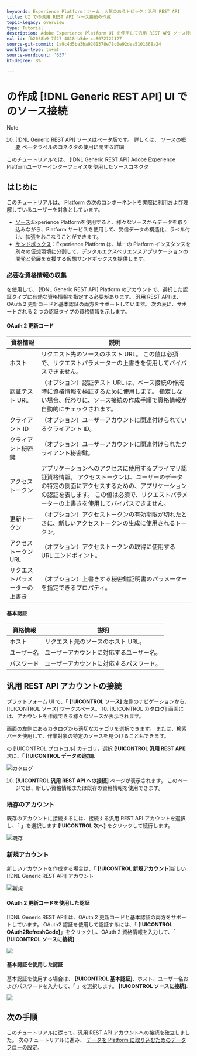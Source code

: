 ```yaml
---
keywords: Experience Platform；ホーム；人気のあるトピック；汎用 REST API
title: UI での汎用 REST API ソース接続の作成
topic-legacy: overview
type: Tutorial
description: Adobe Experience Platform UI を使用して汎用 REST API ソース接続を作成する方法を説明します。
exl-id: fb2038b9-7f27-4818-b5de-cc8072122127
source-git-commit: 1a9c4d5ba3ba9201378e78c0e92dea5101668a24
workflow-type: tm+mt
source-wordcount: '637'
ht-degree: 8%

---
```


# の作成 [!DNL Generic REST API] UI でのソース接続

>[!NOTE]
>
> 10. [!DNL Generic REST API] ソースはベータ版です。 詳しくは、 [ソースの概要](../../../../home.md#terms-and-conditions) ベータラベルのコネクタの使用に関する詳細

このチュートリアルでは、 [!DNL Generic REST API] Adobe Experience Platformユーザーインターフェイスを使用したソースコネクタ

## はじめに

このチュートリアルは、 Platform の次のコンポーネントを実際に利用および理解しているユーザーを対象としています。

* [ソース](../../../../home.md):Experience Platformを使用すると、様々なソースからデータを取り込みながら、Platform サービスを使用して、受信データの構造化、ラベル付け、拡張をおこなうことができます。
* [サンドボックス](../../../../../sandboxes/home.md)：Experience Platform は、単一の Platform インスタンスを別々の仮想環境に分割して、デジタルエクスペリエンスアプリケーションの開発と発展を支援する仮想サンドボックスを提供します。

### 必要な資格情報の収集

を使用して、 [!DNL Generic REST API] Platform のアカウントで、選択した認証タイプに有効な資格情報を指定する必要があります。 汎用 REST API は、OAuth 2 更新コードと基本認証の両方をサポートしています。 次の表に、サポートされる 2 つの認証タイプの資格情報を示します。

#### OAuth 2 更新コード

| 資格情報 | 説明 |
| --- | --- |
| ホスト | リクエスト先のソースのホスト URL。 この値は必須で、リクエストパラメーターの上書きを使用してバイパスできません。 |
| 認証テスト URL | （オプション）認証テスト URL は、ベース接続の作成時に資格情報を検証するために使用します。 指定しない場合、代わりに、ソース接続の作成手順で資格情報が自動的にチェックされます。 |
| クライアント ID | （オプション）ユーザーアカウントに関連付けられているクライアント ID。 |
| クライアント秘密鍵 | （オプション）ユーザーアカウントに関連付けられたクライアント秘密鍵。 |
| アクセストークン | アプリケーションへのアクセスに使用するプライマリ認証資格情報。 アクセストークンは、ユーザーのデータの特定の側面にアクセスするための、アプリケーションの認証を表します。 この値は必須で、リクエストパラメーターの上書きを使用してバイパスできません。 |
| 更新トークン | （オプション）アクセストークンの有効期限が切れたときに、新しいアクセストークンの生成に使用されるトークン。 |
| アクセストークン URL | （オプション）アクセストークンの取得に使用する URL エンドポイント。 |
| リクエストパラメーターの上書き | （オプション）上書きする秘密鍵証明書のパラメーターを指定できるプロパティ。 |


#### 基本認証

| 資格情報 | 説明 |
| --- | --- |
| ホスト | リクエスト先のソースのホスト URL。 |
| ユーザー名 | ユーザーアカウントに対応するユーザー名。 |
| パスワード | ユーザーアカウントに対応するパスワード。 |

## 汎用 REST API アカウントの接続

プラットフォーム UI で、「 **[!UICONTROL ソース]** 左側のナビゲーションから、 [!UICONTROL ソース] ワークスペース。 10. [!UICONTROL カタログ] 画面には、アカウントを作成できる様々なソースが表示されます。

画面の左側にあるカタログから適切なカテゴリを選択できます。 または、検索バーを使用して、作業対象の特定のソースを見つけることもできます。

の [!UICONTROL プロトコル] カテゴリ，選択 **[!UICONTROL 汎用 REST API]** 次に、「 **[!UICONTROL データの追加]**.

![カタログ](../../../../images/tutorials/create/generic-rest/catalog.png)

10. **[!UICONTROL 汎用 REST API への接続]** ページが表示されます。 このページでは、新しい資格情報または既存の資格情報を使用できます。

### 既存のアカウント

既存のアカウントに接続するには、接続する汎用 REST API アカウントを選択し、「 」を選択します **[!UICONTROL 次へ]** をクリックして続行します。

![既存](../../../../images/tutorials/create/generic-rest/existing.png)

### 新規アカウント

新しいアカウントを作成する場合は、「 **[!UICONTROL 新規アカウント]**&#x200B;新しい [!DNL Generic REST API] アカウント

![新規](../../../../images/tutorials/create/generic-rest/new.png)

#### OAuth 2 更新コードを使用した認証

[!DNL Generic REST API] は、OAuth 2 更新コードと基本認証の両方をサポートしています。 OAuth2 認証を使用して認証するには、「 **[!UICONTROL OAuth2RefreshCode]**」をクリックし、OAuth 2 資格情報を入力して、「 **[!UICONTROL ソースに接続]**.

![](../../../../images/tutorials/create/generic-rest/oauth2.png)

#### 基本認証を使用した認証

基本認証を使用する場合は、 **[!UICONTROL 基本認証]**、ホスト、ユーザー名およびパスワードを入力して、「 」を選択します。 **[!UICONTROL ソースに接続]**.

![](../../../../images/tutorials/create/generic-rest/basic-authentication.png)

## 次の手順

このチュートリアルに従って、汎用 REST API アカウントへの接続を確立しました。 次のチュートリアルに進み、 [データを Platform に取り込むためのデータフローの設定](../../dataflow/protocols.md).
